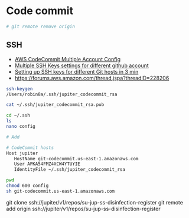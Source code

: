 # Code commit
```sh
# git remote remove origin

```

## SSH
- [AWS CodeCommit Multiple Account Config](https://gist.github.com/justinpawela/3a7056cd592d688425e59de2ef6f1da0)
- [Multiple SSH Keys settings for different github account](https://gist.github.com/jexchan/2351996)
- [Setting up SSH keys for different Git hosts in 3 min](https://medium.com/@sleonardoaugusto/multiple-ssh-keys-for-multiple-hosts-1f3cf5ce2dd1)
- https://forums.aws.amazon.com/thread.jspa?threadID=228206

```sh
ssh-keygen
/Users/robin8a/.ssh/jupiter_codecommit_rsa

cat ~/.ssh/jupiter_codecommit_rsa.pub

```


```sh
cd ~/.ssh
ls
nano config

# Add

# CodeCommit hosts
Host jupiter
   HostName git-codecommit.us-east-1.amazonaws.com
   User APKA54FMZ4XCW4YTUYIE
   IdentityFile ~/.ssh/jupiter_codecommit_rsa

```

```sh
pwd
chmod 600 config
sh git-codecommit.us-east-1.amazonaws.com
```


git clone ssh://jupiter/v1/repos/su-jup-ss-disinfection-register
git remote add origin ssh://jupiter/v1/repos/su-jup-ss-disinfection-register